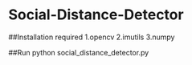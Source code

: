 # Social-Distance-Detector

##Installation required
1.opencv
2.imutils
3.numpy

##Run
python social_distance_detector.py
